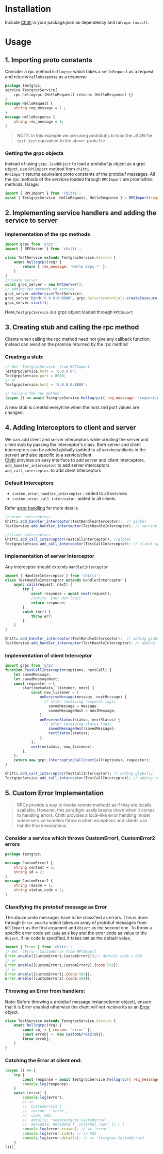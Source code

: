 # Installation

Include [Chitti](https://github.com/NestAway/chitti) in your package.json as dependency and run `npm install`.

# Usage

## 1. Importing proto constants
Consider a rpc method `hellogrpc` which takes a `helloRequest` as a request and returns `helloResponse` as a response
```proto
package testgrpc;
service TestgrpcService{
    rpc hellogrpc (HelloRequest) returns (HelloResponse) {}
}
message HelloRequest {
    string req_message = 1 ;
}
message HelloResponse {
    string res_message = 1;
}
```
>  NOTE: In this example we are using protobufjs to load the JSON file `test.json` equivalent to the above .proto file

### Getting the grpc objects
Instead of using `grpc.loadObject` to load a protobuf.js object as a grpc object, use `RPCImport` method from `chitti`. <br>
`RPCImport` returns equivalent proto constants of the protobuf messages. All the rpc methods of the services loaded through `RPCImport` are promisified methods.
Usage:
```js
import { RPCImport } from 'chitti';
const { TestgrpcService, HelloRequest, HelloResponse } = RPCImport(require("./test.json")).testgrpc;
``` 

## 2. Implementing service handlers and adding the service to server

### Implementation of the rpc methods

```js
import grpc from 'grpc';
import { RPCServer } from 'chitti'; 

class TestService extends TestgrpcService.Service {
    async hellogrpc(req) {
        return { res_message: 'Hello Grpc !' };
    }
}
//create server
const grpc_server = new RPCServer();
// adding rpc methods to service
grpc_server.addService(TestService);
grpc_server.bind('0.0.0.0:8080', grpc.ServerCredentials.createInsecure());
grpc_server.start();
```
Here,`TestgrpcService` is a grpc object loaded through `RPCImport` 

## 3. Creating stub and calling the rpc method
Clients when calling the rpc method need not give any callback function, instead can await on the promise returned by the rpc method

### Creating a stub:
```js
// Get 'TestgrpcService' from RPCImport
TestgrpcService.host = '0.0.0.0';
TestgrpcService.port = 8080;
// or
TestgrpcService.host = '0.0.0.0:8080';

// Calling the rpc method
(async () => await TestgrpcService.hellogrpc({ req_messsage: 'requesting hellogrpc' });)();
```
A new stub is created everytime when the host and port values are changed.


## 4. Adding Interceptors to client and server
We can add client and server interceptors while creating the server and client stub by passing  the interceptor's class. Both server and client interceptors can be added globally (added to all services/clients in the server) and also specific to a service/client. <br>
[Chitti](https://github.com/NestAway/chitti) provides an easy interface to add server and client interceptors. <br>
`add_handler_interceptor`: to add server interceptors <br>
`add_call_interceptor`: to add client interceptors <br>
### Default Interceptors
* `custom_error_handler_interceptor` : added to all services 
* `custom_error_call_interceptor`: added to all clients

Refer [error handling](https://github.com/NestAway/chitti/tree/documentation/src/node-src#5-custom-error-implementation) for more details

```js
//server interceptors
Chitti.add_handler_interceptor(TestHandleInterceptor);  // global
TestService.add_handler_interceptor(TestHandleInterceptor); // service specific

//client interceptors
Chitti.add_call_interceptor(TestCallInterceptor); //global
TestgrpcService.add_call_interceptor(TestCallInterceptor); // client specific
```

### Implementation of server Interceptor
Any interceptor should extends `HandlerInterceptor`

```js
import { HandlerInterceptor } from 'chitti';
class TestHandleInterceptor extends HandlerInterceptor {
    async call(request, next) {
        try {
            const response = await next(request);
            //write  your own logic
            return response;
        }
        catch (err) {
            throw err;
        }
    }
}

Chitti.add_handler_interceptor(TestHandleInterceptor);  // adding globally
TestService.add_handler_interceptor(TestHandleInterceptor); // adding to specific service
```

### Implementation of client Interceptor
```js
import grpc from 'grpc';
function TestCallInterceptor(options, nextCall) {
    let savedMessage;
    let savedMessageNext;
    const requester = {
        start(metadata, listener, next) {
            const new_listener = {
                onReceiveMessage(message, nextMessage) {
                  // after receiving response logic
                    savedMessage = message;
                    savedMessageNext = nextMessage;
                },
                onReceiveStatus(status, nextStatus) {
                  // after receiving status logic
                    savedMessageNext(savedMessage);
                    nextStatus(status);
                },
            };
            next(metadata, new_listener);
        },
    };
    return new grpc.InterceptingCall(nextCall(options), requester);
}

Chitti.add_call_interceptor(TestCallInterceptor); // adding globally
TestgrpcService.add_call_interceptor(TestCallInterceptor); // adding to specific service 
```

## 5. Custom Error Implementation
> RPCs provide a way to invoke remote methods as if they are locally available. However, this paradigm usally breaks down when it comes to handling errors. Chitti provides a local-like error handling model where service handlers throw custom exceptions and clients can handle those exceptions.

### Consider a service which throws CustomError1, CustomError2 errors
```protobuf
package testgrpc;

message CustomError1 {
	string content = 1;
	string id = 2;
}
message CustomError2 {
    string reason = 1;
    string status_code = 2;
}
```

### Classifying the protobuf message as Error
The above proto messages have to be classified as errors. This is done through `Error.enable` which takes an array of protobuf messages from `RPCImport` as the first argument and `Object` as the second one. To throw a specific error code set `code` as a key and the error code as value to the `Object`. If no code is specified, it takes `500` as the default value.

```js
import { Error } from 'chitti';
// Get  CError, CustomError from RPCImport
Error.enable([CustomError1,CustomError2]);// default code = 500
// or
Error.enable([CustomError1,CustomError2],{code:502});
// or
Error.enable([CustomError1],{code:502});
Error.enable([CustomError2],{code:504});
```

### Throwing an Error from handlers:
Note: Before throwing a protobuf message instance(error object), ensure that it is Error enabled otherwise the client will not recieve its as an [Error](https://developer.mozilla.org/en-US/docs/Web/JavaScript/Reference/Global_Objects/Error) object.
```js
class TestService extends TestgrpcService.Service {
    async hellogrpc(req) {
        const obj = { reason: 'error' };
        const errobj =  new CustomError2(obj);
        throw errobj;
    }
}
```

### Catching the Error at client end:

```js
(async () => {
    try {
        const response = await TestgrpcService.hellogrpc({ req_messsage: 'requesting hellogrpc' });
        console.log(response);
    }
    catch (error) {
        console.log(error);
        // =>
        //  CustomError2 {
        //  reason: ' error',
        //  code: 502,
        //  details: 'nodetestgrpc.CustomError',
        //  metadata: Metadata { _internal_repr: {} } }
        console.log(error.reason); // => 'error'
        console.log(error.code); // => 502
        console.log(error.details); // => 'testgrpc.CustomError2        
    }
})();
```
